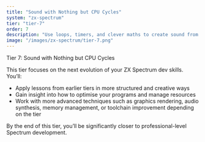 ```yaml
---
title: "Sound with Nothing but CPU Cycles"
system: "zx-spectrum"
tier: "tier-7"
order: 7
description: "Use loops, timers, and clever maths to create sound from the CPU alone."
image: "/images/zx-spectrum/tier-7.png"
---
```


Tier 7: Sound with Nothing but CPU Cycles

This tier focuses on the next evolution of your ZX Spectrum dev skills.
You’ll:
- Apply lessons from earlier tiers in more structured and creative ways
- Gain insight into how to optimise your programs and manage resources
- Work with more advanced techniques such as graphics rendering, audio synthesis,
  memory management, or toolchain improvement depending on the tier

By the end of this tier, you’ll be significantly closer to professional-level Spectrum development.
